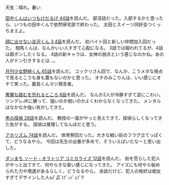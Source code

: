 天気：晴れ。暑い

[田中くんはいつもけだるげ 44話](http://www.ganganonline.com/viewer/pc/comic/tanakakun/044/_SWF_Window.html)を読んだ。
部活話だった。入部するかと思ったら、いつもの田中くんで依然帰宅部で終わった。
太田とスイーツ同好会つくっちまえよ。

[顔に出せない吉沢くん 3,4話](http://www.ganganonline.com/viewer/pc/comic/kaoni/003_004/_SWF_Window.html)を読んだ。
初バイト回と新しい仲間加入回だった。
相馬くんは、なんかいい人すぎて心配になる。
3話では報われてるが、4話は肩ポンしたくなる。
4話の新キャラは、女神の弱点という感じなのかね。あの人がドン引きするとは...。

[月刊少女野崎くん 65話](http://www.ganganonline.com/viewer/pc/comic/nozaki/065/_SWF_Window.html)を読んだ。
コックリさん回で、なんか、こうメタな視点で見るとこうも身も蓋もないのかと思った。
オチのみこりんは、いい感じにオチて笑った。鹿島くんマジ預言者。

[悪魔も踏むを恐れるところ 6話](http://www.ganganonline.com/viewer/pc/comic/akumamo/006/_SWF_Window.html)を読んだ。
なんか2人が冷静すぎて逆にこわい。
ツンデレJKに勝って、強いのか弱いのかよくわからなくなってきた。
メンタルはなかなか強い気がしてきた。

[黒の探偵 28話](http://www.ganganonline.com/viewer/pc/comic/tantei/028/_SWF_Window.html)を読んだ。
教授の一面がやっと見えてきて、探偵らしくなってきた気がする。
探偵は推理してなんぼだと思う。

[アホリズム 74話](http://www.ganganonline.com/viewer/pc/comic/aphorism/074/_SWF_Window.html)を読んだ。
体育祭回だった。大きな戦い前のフラグ立てっぽくて、どうなるやら。
今回は先生の出番が多めで、そういえばいたなーと思い出した。

[ダンまち ソード・オラトリア コミカライズ 12話](http://www.ganganonline.com/viewer/pc/comic/ais/012/_SWF_Window.html)を読んだ。
街を荒らした犯人がやっと出てきて、何やらきな臭い感じになってきた。
アイズにも何やら秘められた力や境遇があるらしく、どうなるやら。
余談だけど、犯人の格好は痴女すぎてデザインした人ъ(ﾟДﾟ)ｸﾞｯｼﾞｮﾌﾞ!!
